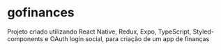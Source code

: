# gofinances
Projeto criado utilizando React Native, Redux, Expo, TypeScript, Styled-components e OAuth login social, para criação de um app de finanças
